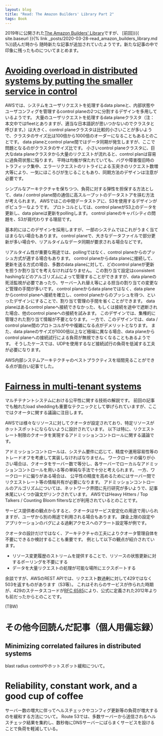 ```yaml
---
layout: blog
title: "Read: The Amazon Builders' Library Part 2"
tags: Book
---
```


2019年に公開された[The Amazon Builders' Library](https://aws.amazon.com/builders-library/)ですが、
[前回]({{ site.baseurl }}{% link _posts/2020-03-28-read_amazon_builders_library.md %})読んだ時から
随時新たな記事が追加されていたようです。新たな記事の中で印象に残ったものについてまとめます。

<!--end_excerpt-->
# [Avoiding overload in distributed systems by putting the smaller service in control](https://aws.amazon.com/builders-library/avoiding-overload-in-distributed-systems-by-putting-the-smaller-service-in-control/)
AWSでは、システムをユーザリクエストを処理するdata planeと、内部状態やユーザコンフィグを管理するcontrol planeの2つに分割するデザインを多用しているようです。
大量のユーザリクエストを処理するdata planeクラスタ（注：本文中ではfleetとありますが、適当な日本語訳が思いつかないのでクラスタと呼びます。）は大きく、control planeクラスタは比較的小さいことが多いようで、クラスタのサイズ比は100倍から1000倍のオーダーになることもあるとのことです。
data planeとcontrol plane間ではデータ同期が発生しますが、ここで問題となるのがクラスタのサイズ比です。
小さいcontrol planeクラスタに、巨大なdata planeクラスタから大量のリクエストが流れると、control planは容易に過負荷状態に陥ります。
平時は均衡が保たれていても、バグや障害復旧時のトラフィック集中、エラーリクエストのリトライによる玉突きのリクエスト数増大等により、一気にほころびが生じることもあり、同期方法のデザインは注意が必要です。

シンプルなアーキテクチャを保ちつつ、負荷に対する弾性を担保する方法として、data / control plane間の通信に高スループットのデータストアを挟む方法が考えられます。
AWSではこの中間データストアに、S3を使用するデザインがポピュラーなようです。
プロトコルとしては、control planeがS3上のデータを更新し、data planeは更新をpollingします。
control planeのキャパシティの問題を、S3が肩代わりする理屈です。

基本的にはこのデザインを採用しますが、一部のシステムではこれがうまく当てはまらない場合もあります。
control planeで、大きなデータファイルで部分更新が多い場合や、リアルタイムなデータ同期が要求される場合などです。

リアルタイム性が重要な用途では、pollingではなく、control planeからのプッシュ方式が適する場合もあります。
control planeからdata planeに接続して、更新を送る方式の場合、多数のdata planeに対して、どのcontrol planeが更新を担うか割り当てを考えなければなりません。
この割り当て設定はconsistent hashingなどのアルゴリズムによって管理することができますが、data planeの死活監視が必要であったり、サーバー入れ替え等による担当の割り当ての変更など管理の手間が多いです。
control planeからdata planeではなく、data planeからcontrol planeへ接続を確立し、control planeからのプッシュを待つ、といったデザインにすることで、割り当て管理の手間を省くことができます。
data planeはあるcontrol planeへ接続できなかった、もしくは接続を途中で遮断された場合、他のcontrol planeへの接続を試みます。
このデザインでは、集権的に管理された割り当て情報が不要となります。
一方で、このデザインでは、data / control plane間のプロトコルがやや複雑になる点がデメリットとなります。
また、data planeのサイズが1000倍以上など極端に異なる場合、data planeからcontrol planeへの接続試行による負荷が無視できなくなることもあるようです。
そうしたケースでは、UDPを使用するなど接続試行の負荷を低減する工夫が必要になります。

AWS内部システムアーキテクチャのベストプラクティスを垣間見ることができる点が面白い記事でした。

# [Fairness in multi-tenant systems](https://aws.amazon.com/builders-library/fairness-in-multi-tenant-systems/)
マルチテナントシステムにおける公平性に関する技術の解説です。
前回の記事でも触れたload sheddingも重要なテクニックとして挙げられていますが、ここではクオータに関する議論に注目します。

AWSでは様々なリソースに対してクオータが設定されており、特定リソースがホットスポットにならないように設計されています。
以下は特に、リクエストレート制限のクオータを実現するアドミッションコントロールに関する議論です。

アドミッションコントロールは、システム要件に応じて、精度や運用容易性等のトレードオフを考慮して実装しなければなりません。
ワークロードの偏りが小さい場合は、クオータをサーバー数で等分し、各サーバーでローカルなアドミッションコントロールを用いる等の単純な手法で十分と考えられます。
一方、ワークロードに偏りがある場合は、 公平性の精度を高めるためにはサーバー間でリクエストレート等の情報共有が必要になります。
アドミッションコントロールのアルゴリズムについては、ネットワーク界隈に先行研究が多いようで、記事末尾にいくつか論文がリンクされています。
AWSではHeavy Hitters / Top Talkers / Counting Bloom filtersなどが利用されているとのことです。

サービス提供者の観点からすると、クオータはサービス安定化の用途で用いられますが、ユーザから別の用途で利用される場合もあります。
課金上限の設定やアプリケーションのバグによる過剰アクセスへのアラート設定等が例です。

クオータの設計だけではなく、アーキテクチャの工夫によりクオータ管理自体を不要にできるか検討することも重要です。
例として以下の観点が紹介されています。
- リソース変更履歴のストリームを提供することで、リソースの状態更新に対するポーリングを不要にする
- データを大量リクエストの処理が可能な場所にエクスポートする

余談ですが、AWSのREST APIでは、リクエスト数過剰に対して429ではなく503を返すものがあります（S3等）。
これはそれらのサービスが作られた時期が、429のステータスコードが[RFC 6585](https://www.rfc-editor.org/rfc/rfc6585)により、公式に定義された2012年よりも前だったからとのことです。

(TBW)

# その他今回読んだ記事（個人用備忘録）
## Minimizing correlated failures in distributed systems
blast radius controlやホットスポット緩和について。

# Reliability, constant work, and a good cup of coffee
サーバー数の増大に伴ってヘルスチェックやコンフィグ更新等の負荷が増大するのを緩和する方法について。
Route 53では、多数サーバーから送信されるヘルスチェック結果を集約し、数秒毎にDNSサーバーにばらまくサービスを設けることで負荷を軽減している。